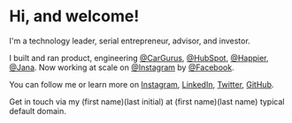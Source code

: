 # Hi, and welcome!

I'm a technology leader, serial entrepreneur, advisor, and investor.

I built and ran product, engineering [@CarGurus](https://www.cargurus.com/), [@HubSpot](https://www.hubspot.com/), [@Happier](https://www.happier.com/), [@Jana](https://www.crunchbase.com/organization/jana). Now working at scale on [@Instagram](https://www.instagram.com/) by [@Facebook](https://www.facebook.com).

You can follow me or learn more on [Instagram](https://www.instagram.com/yoavshapira/), [LinkedIn](https://www.linkedin.com/in/yoavshapira/), [Twitter](https://twitter.com/YoavShapira), [GitHub](https://github.com/YoavShapira).

Get in touch via my (first name)(last initial) at (first name)(last name) typical default domain.
